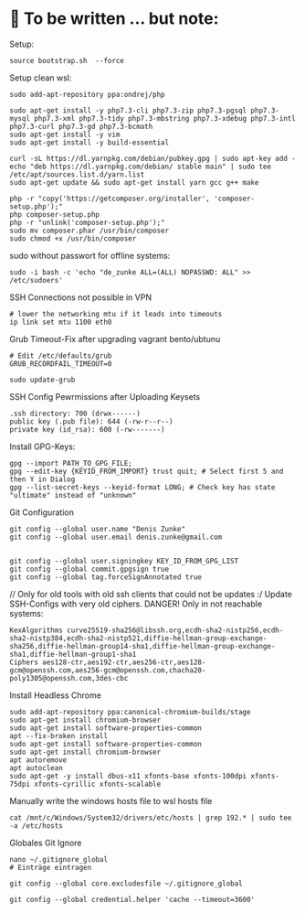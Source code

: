 # 🍕 To be written ... but note:

Setup:
```
source bootstrap.sh  --force
```

Setup clean wsl:
```
sudo add-apt-repository ppa:ondrej/php

sudo apt-get install -y php7.3-cli php7.3-zip php7.3-pgsql php7.3-mysql php7.3-xml php7.3-tidy php7.3-mbstring php7.3-xdebug php7.3-intl php7.3-curl php7.3-gd php7.3-bcmath
sudo apt-get install -y vim
sudo apt-get install -y build-essential

curl -sL https://dl.yarnpkg.com/debian/pubkey.gpg | sudo apt-key add -
echo "deb https://dl.yarnpkg.com/debian/ stable main" | sudo tee /etc/apt/sources.list.d/yarn.list
sudo apt-get update && sudo apt-get install yarn gcc g++ make

php -r "copy('https://getcomposer.org/installer', 'composer-setup.php');"
php composer-setup.php
php -r "unlink('composer-setup.php');"
sudo mv composer.phar /usr/bin/composer
sudo chmod +x /usr/bin/composer
```

sudo without passwort for offline systems:
```
sudo -i bash -c 'echo "de_zunke ALL=(ALL) NOPASSWD: ALL" >> /etc/sudoers'
```

SSH Connections not possible in VPN
```
# lower the networking mtu if it leads into timeouts
ip link set mtu 1100 eth0
```

Grub Timeout-Fix after upgrading vagrant bento/ubtunu
```
# Edit /etc/defaults/grub
GRUB_RECORDFAIL_TIMEOUT=0

sudo update-grub
```

SSH Config Pewrmissions after Uploading Keysets
```
.ssh directory: 700 (drwx------)
public key (.pub file): 644 (-rw-r--r--)
private key (id_rsa): 600 (-rw-------)
```

Install GPG-Keys:
```
gpg --import PATH_TO_GPG_FILE;
gpg --edit-key {KEYID_FROM_IMPORT} trust quit; # Select first 5 and then Y in Dialog
gpg --list-secret-keys --keyid-format LONG; # Check key has state "ultimate" instead of "unknown"
```

Git Configuration
```
git config --global user.name "Denis Zunke"
git config --global user.email denis.zunke@gmail.com


git config --global user.signingkey KEY_ID_FROM_GPG_LIST
git config --global commit.gpgsign true
git config --global tag.forceSignAnnotated true
```


// Only for old tools with old ssh clients that could not be updates :/
Update SSH-Configs with very old ciphers. DANGER! Only in not reachable systems:
```
KexAlgorithms curve25519-sha256@libssh.org,ecdh-sha2-nistp256,ecdh-sha2-nistp384,ecdh-sha2-nistp521,diffie-hellman-group-exchange-sha256,diffie-hellman-group14-sha1,diffie-hellman-group-exchange-sha1,diffie-hellman-group1-sha1
Ciphers aes128-ctr,aes192-ctr,aes256-ctr,aes128-gcm@openssh.com,aes256-gcm@openssh.com,chacha20-poly1305@openssh.com,3des-cbc
```

Install Headless Chrome
```
sudo add-apt-repository ppa:canonical-chromium-builds/stage
sudo apt-get install chromium-browser
sudo apt-get install software-properties-common
apt --fix-broken install
sudo apt-get install software-properties-common
sudo apt-get install chromium-browser
apt autoremove
apt autoclean
sudo apt-get -y install dbus-x11 xfonts-base xfonts-100dpi xfonts-75dpi xfonts-cyrillic xfonts-scalable
```

Manually write the windows hosts file to wsl hosts file
```
cat /mnt/c/Windows/System32/drivers/etc/hosts | grep 192.* | sudo tee -a /etc/hosts
```

Globales Git Ignore
```
nano ~/.gitignore_global
# Einträge eintragen

git config --global core.excludesfile ~/.gitignore_global
```

```
git config --global credential.helper 'cache --timeout=3600'
```
